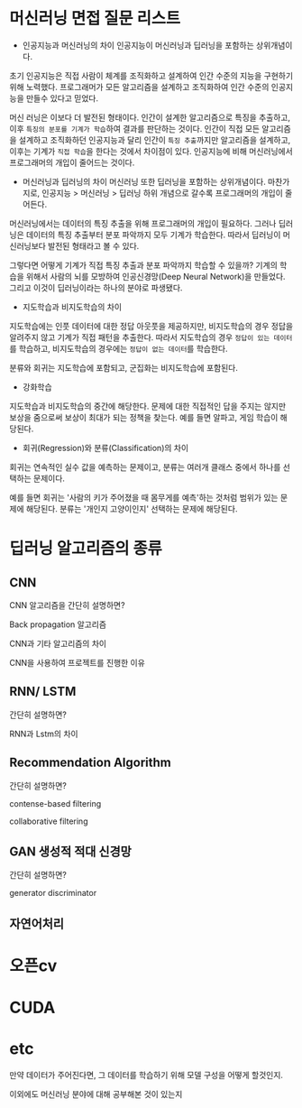 # 머신러닝 면접 질문 리스트

* 인공지능과 머신러닝의 차이
인공지능이 머신러닝과 딥러닝을 포함하는 상위개념이다.

초기 인공지능은 직접 사람이 체계를 조직화하고 설계하여 인간 수준의 지능을 구현하기 위해 노력했다.
프로그래머가 모든 알고리즘을 설계하고 조직화하여 인간 수준의 인공지능을 만들수 있다고 믿었다.

머신 러닝은 이보다 더 발전된 형태이다.
인간이 설계한 알고리즘으로 특징을 추출하고, 이후 `특징의 분포를 기계가 학습`하여 결과를 판단하는 것이다.
인간이 직접 모든 알고리즘을 설계하고 조직화하던 인공지능과 달리
인간이 `특징 추출`까지만 알고리즘을 설계하고, 이후는 기계가 `직접 학습`을 한다는 것에서 차이점이 있다.
인공지능에 비해 머신러닝에서 프로그래머의 개입이 줄어드는 것이다.


* 머신러닝과 딥러닝의 차이
머신러닝 또한 딥러닝을 포함하는 상위개념이다.
마찬가지로, 인공지능 > 머신러닝 > 딥러닝 하위 개념으로 갈수록 프로그래머의 개입이 줄어든다.

머신러닝에서는 데이터의 특징 추출을 위해 프로그래머의 개입이 필요하다.
그러나 딥러닝은 데이터의 특징 추출부터 분포 파악까지 모두 기계가 학습한다. 따라서 딥러닝이 머신러닝보다 발전된 형태라고 볼 수 있다.

그렇다면 어떻게 기계가 직접 특징 추출과 분포 파악까지 학습할 수 있을까?
기계의 학습을 위해서 사람의 뇌를 모방하여 인공신경망(Deep Neural Network)을 만들었다. 그리고 이것이 딥러닝이라는 하나의 분야로 파생됐다.

* 지도학습과 비지도학습의 차이

지도학습에는 인풋 데이터에 대한 정답 아웃풋을 제공하지만,
비지도학습의 경우 정답을 알려주지 않고 기계가 직접 패턴을 추출한다.
따라서 지도학습의 경우 `정답이 있는 데이터`를 학습하고, 비지도학습의 경우에는 `정답이 없는 데이터`를 학습한다.

분류와 회귀는 지도학습에 포함되고, 군집화는 비지도학습에 포함된다.

* 강화학습

지도학습과 비지도학습의 중간에 해당한다.
문제에 대한 직접적인 답을 주지는 않지만 보상을 줌으로써 보상이 최대가 되는 정책을 찾는다.
예를 들면 알파고, 게임 학습이 해당된다.

* 회귀(Regression)와 분류(Classification)의 차이

회귀는 연속적인 실수 값을 예측하는 문제이고,
분류는 여러개 클래스 중에서 하나를 선택하는 문제이다.

예를 들면 회귀는 '사람의 키가 주어졌을 때 몸무게를 예측'하는 것처럼 범위가 있는 문제에 해당된다.
분류는 '개인지 고양이인지' 선택하는 문제에 해당된다.

# 딥러닝 알고리즘의 종류

## CNN

CNN 알고리즘을 간단히 설명하면?

Back propagation 알고리즘

CNN과 기타 알고리즘의 차이

CNN을 사용하여 프로젝트를 진행한 이유

## RNN/ LSTM

간단히 설명하면?

RNN과 Lstm의 차이

## Recommendation Algorithm

간단히 설명하면?

contense-based filtering

collaborative filtering

## GAN 생성적 적대 신경망

간단히 설명하면?

generator discriminator

## 자연어처리

# 오픈cv

# CUDA


# etc

만약 데이터가 주어진다면, 그 데이터를 학습하기 위해 모델 구성을 어떻게 할것인지.

이외에도 머신러닝 분야에 대해 공부해본 것이 있는지
